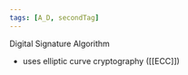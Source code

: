 ```yaml
---
tags: [A_D, secondTag]
---
```


Digital Signature Algorithm
- uses elliptic curve cryptography ([[ECC]])

